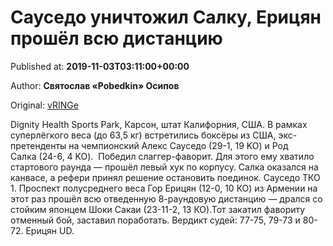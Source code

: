 
# Сауседо уничтожил Салку, Ерицян прошёл всю дистанцию

Published at: **2019-11-03T03:11:00+00:00**

Author: **Святослав «Pobedkin» Осипов**

Original: [vRINGe](https://vringe.com/news/129132-sausedo-unichtozhil-salku-eritsyan-proshyel-vsyu-distantsiyu.htm)

Dignity Health Sports Park, Карсон, штат Калифорния, США. В рамках суперлёгкого веса (до 63,5 кг) встретились боксёры из США, экс-претенденты на чемпионский Алекс Сауседо (29-1, 19 KO) и Род Салка (24-6, 4 KO). 
Победил слаггер-фаворит. Для этого ему хватило стартового раунда — прошёл левый хук по корпусу. Салка оказался на канвасе, а рефери принял решение остановить поединок.
Сауседо ТКО 1.
Проспект полусреднего веса Гор Ерицян (12-0, 10 КО) из Армении на этот раз прошёл всю отведенную 8-раундовую дистанцию — дрался со стойким японцем Шоки Сакаи (23-11-2, 13 КО).Тот закатил фавориту отменный бой, заставил поработать. Вердикт судей: 77-75, 79-73 и 80-72. Ерицян UD.

